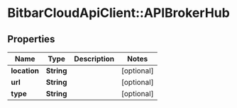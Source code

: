 # BitbarCloudApiClient::APIBrokerHub

## Properties
Name | Type | Description | Notes
------------ | ------------- | ------------- | -------------
**location** | **String** |  | [optional] 
**url** | **String** |  | [optional] 
**type** | **String** |  | [optional] 


